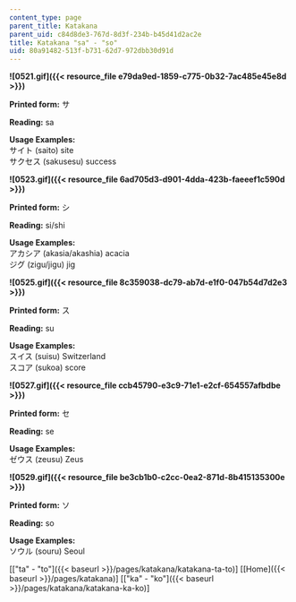 ```yaml
---
content_type: page
parent_title: Katakana
parent_uid: c84d8de3-767d-8d3f-234b-b45d41d2ac2e
title: Katakana "sa" - "so"
uid: 80a91482-513f-b731-62d7-972dbb30d91d
---
```


**![0521.gif]({{< resource_file e79da9ed-1859-c775-0b32-7ac485e45e8d >}})**

**Printed form:** サ

**Reading:** sa

**Usage Examples:**  
サイト (saito) site  
サクセス (sakusesu) success

**![0523.gif]({{< resource_file 6ad705d3-d901-4dda-423b-faeeef1c590d >}})**

**Printed form:** シ

**Reading:** si/shi

**Usage Examples:**  
アカシア (akasia/akashia) acacia  
ジグ (zigu/jigu) jig

**![0525.gif]({{< resource_file 8c359038-dc79-ab7d-e1f0-047b54d7d2e3 >}})**

**Printed form:** ス

**Reading:** su

**Usage Examples:**  
スイス (suisu) Switzerland  
スコア (sukoa) score

**![0527.gif]({{< resource_file ccb45790-e3c9-71e1-e2cf-654557afbdbe >}})**

**Printed form:** セ

**Reading:** se

**Usage Examples:**  
ゼウス (zeusu) Zeus

**![0529.gif]({{< resource_file be3cb1b0-c2cc-0ea2-871d-8b415135300e >}})**

**Printed form:** ソ

**Reading:** so

**Usage Examples:**  
ソウル (souru) Seoul

  
\[["ta" - "to"]({{< baseurl >}}/pages/katakana/katakana-ta-to)\] \[[Home]({{< baseurl >}}/pages/katakana)\] \[["ka" - "ko"]({{< baseurl >}}/pages/katakana/katakana-ka-ko)\]